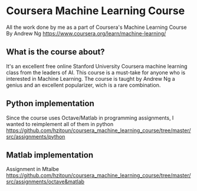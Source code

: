 # Coursera Machine Learning Course
All the work done by me as a part of Coursera's Machine Learning Course By Andrew Ng https://www.coursera.org/learn/machine-learning/ 
## What is the course about?
It's an excellent free online Stanford University Coursera machine learning class from the leaders of AI. 
This course is a must-take for anyone who is interested in Machine Learning. The course is taught by Andrew Ng a genius and an excellent popularizer, wich is a rare combination. 

## Python implementation
Since the course uses Octave/Matlab in programming assignments, I wanted to reimplement all of them in python 
https://github.com/hzitoun/coursera_machine_learning_course/tree/master/src/assignments/python

## Matlab implementation

Assignment in Mtalbe
https://github.com/hzitoun/coursera_machine_learning_course/tree/master/src/assignments/octave&matlab
